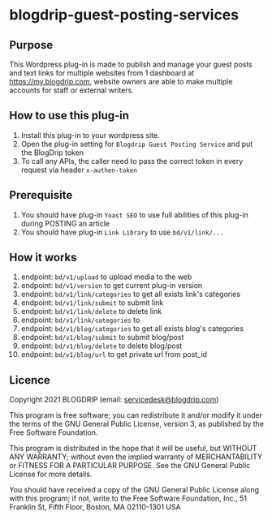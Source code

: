 # blogdrip-guest-posting-services

## Purpose
This Wordpress plug-in is made to publish and manage your guest posts and text links for multiple websites from 1 dashboard at https://my.blogdrip.com, website owners are able to make multiple accounts for staff or external writers.

## How to use this plug-in
1. Install this plug-in to your wordpress site.
2. Open the plug-in setting for `Blogdrip Guest Posting Service` and put the BlogDrip token
3. To call any APIs, the caller need to pass the correct token in every request via header `x-authen-token`

## Prerequisite
1. You should have plug-in `Yoast SEO` to use full abilities of this plug-in during POSTING an article
2. You should have plug-in `Link Library` to use `bd/v1/link/...`

## How it works
1. endpoint: `bd/v1/upload` to upload media to the web
1. endpoint: `bd/v1/version` to get current plug-in version
1. endpoint: `bd/v1/link/categories` to get all exists link's categories
1. endpoint: `bd/v1/link/submit` to submit link
1. endpoint: `bd/v1/link/delete` to delete link
1. endpoint: `bd/v1/link/categories` to 
1. endpoint: `bd/v1/blog/categories` to get all exists blog's categories
1. endpoint: `bd/v1/blog/submit` to submit blog/post
1. endpoint: `bd/v1/blog/delete` to delete blog/post
1. endpoint: `bd/v1/blog/url` to get private url from post_id

## Licence
Copyright 2021 BLOGDRIP (email: servicedesk@blogdrip.com)

This program is free software; you can redistribute it and/or modify
it under the terms of the GNU General Public License, version 3, as
published by the Free Software Foundation.

This program is distributed in the hope that it will be useful,
but WITHOUT ANY WARRANTY; without even the implied warranty of
MERCHANTABILITY or FITNESS FOR A PARTICULAR PURPOSE.  See the
GNU General Public License for more details.

You should have received a copy of the GNU General Public License
along with this program; if not, write to the Free Software
Foundation, Inc., 51 Franklin St, Fifth Floor, Boston, MA  02110-1301  USA
